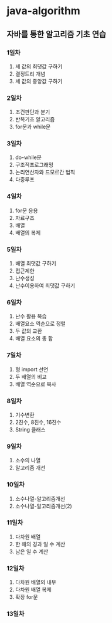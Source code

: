 # java-algorithm

## 자바를 통한 알고리즘 기초 연습

### 1일차
1. 세 값의 최댓값 구하기
2. 결정트리 개념
3. 세 값의 중앙값 구하기

### 2일차
1. 조건판단과 분기
2. 반복기초 알고리즘
3. for문과 while문

### 3일차
1. do-while문
2. 구조적프로그래밍
3. 논리연산자와 드모르간 법칙
4. 다중루프

### 4일차
1. for문 응용
2. 자료구조
3. 배열
4. 배열의 복제

### 5일차
1. 배열 최댓값 구하기
2. 접근제한
3. 난수생성
4. 난수이용하여 최댓값 구하기

### 6일차
1. 난수 활용 복습
2. 배열요소 역순으로 정렬
3. 두 값의 교환
4. 배열 요소의 총 합

### 7일차
1. 형 import 선언
2. 두 배열의 비교
3. 배열 역순으로 복사

### 8일차
1. 기수변환
2. 2진수, 8진수, 16진수
3. String 클래스

### 9일차
1. 소수의 나열
2. 알고리즘 개선

### 10일차
1. 소수나열-알고리즘개선
2. 소수나열-알고리즘개선(2)

### 11일차
1. 다차원 배열
2. 한 해의 경과 일 수 계산
3. 남은 일 수 계산

### 12일차
1. 다차원 배열의 내부
2. 다차원 배열 복제
3. 확장 for문

### 13일차
